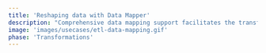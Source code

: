 ```yaml
---
title: 'Reshaping data with Data Mapper'
description: "Comprehensive data mapping support facilitates the transformation of source data into any schema expected by target systems."
image: 'images/usecases/etl-data-mapping.gif'
phase: 'Transformations'
---
```

